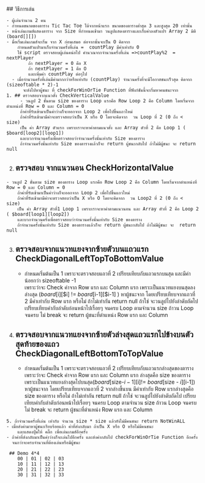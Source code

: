 <p align="left" style="font-family:tahoma:font-size:8.5px">
    ## วิธีการเล่น
    
    - ผู้เล่นจำนวน 2 คน
    - กำหนดขนาดของตาราง Tic Tac Toe ได้จากหน้าแรก ขนาดของตารางต่ำสุด 3 และสูงสุด 20 เท่านั้น
    - หน้าเล่นเกมส์แสดงตาราง จาก Size ที่กำหนดเข้ามา วนลูปแสดงตารางและเก็บค่าลงตัวแปร Array 2 มิติ (board[][]) 
    - มื่อเริ่มเล่นเกมส์จะเริ่ม จาก X ก่อนเสมอ ต่อจากนั้นจะเป็น O คิดจาก
        กำหนดตัวแปรมาเก็บจำนวนครั้งที่เล่น =  countPlay มีค่าเท่ากับ 0 
        ใช้ script ตรวจสอบผู้เล่นคน่อไป คำนวณจากจำนวนครั้งที่เล่น =>countPlay%2  = nextPlayer
            ถ้า nextPlayer = 0 คือ X
            ถ้า nextPlayer = 1 คือ O
            และเพิ่มค่า countPlay ต่อๆไป
      - เมื่อจำนวนครั้งที่เล่นมีค่ามากกว่าหรือเท่ากับ (countPlay) จำนวนครั้งที่จะมีโอกาสชนะเร็วสุด คิดจาก (sizeoftable * 2)-1
          จะส่งไปหาผู้ชนะ ที่ checkForWinOrTie Function ที่ฟังก์ชันนี้จะเริ่มหาคนชนะจาก
    1. ## ตรวจสอบจากแนวตั้ง CheckVerticalValue 
         - วนลูป 2 ชั้นตาม size ของตาราง Loop แรกคือ Row Loop 2 คือ Column โดยเริ่มจากตำแหน่งที่ Row = 0 และ Column = 0 
         ถ้าค่าที่รับเข้ามาเป็นค่าว่างก็จะออกจาก Loop 2 เพื่อไปขึ้นแถวใหม่  
         ถ้าค่าที่รับเข้ามามีค่าจะตรวจสอบว่าเป็น X หรือ O โดยจะคิดจาก  วน Loop ที่ 2 (0 ถึง < size) 
         เป็น ค่า Array ตัวแรก เพราะเราจะหาค่าตามแนวตั้ง และ Array ตัวที่ 2 คือ Loop 1 ( $board[loop2][loop1])
         และบวกจำนวนครั้งเพื่อตรวจสอบว่าจำนวนครั้งนั้นเท่ากับ Size ของตาราง
         ถ้าจำนวนครั้งนั้นเท่ากับ Size ของตารางแล้วก็จะ return ผู้ชนะกลับไป ถ้าไม่มีผู้ชนะ จะ return null 

  2. ## ตรวจสอบ จากแนวนอน CheckHorizontalValue  
    - วนลูป 2 ชั้นตาม size ของตาราง Loop แรกคือ Row Loop 2 คือ Column โดยเริ่มจากตำแหน่งที่ Row = 0 และ Column = 0 
        ถ้าค่าที่รับเข้ามาเป็นค่าว่างก็จะออกจาก Loop 2 เพื่อไปขึ้นแถวใหม่
        ถ้าค่าที่รับเข้ามามีค่าจะตรวจสอบว่าเป็น X หรือ O โดยจะคิดจาก  วน Loop2 ที่ 2 (0 ถึง < size)   
        เป็น ค่า Array ตัวที่1 Loop 1 เพราะเราจะหาค่าตามแนวนอน และ Array ตัวที่ 2 คือ Loop 2 ( $board[loop1][loop2])
        และบวกจำนวนครั้งเพื่อตรวจสอบว่าจำนวนครั้งนั้นเท่ากับ Size ของตาราง
        ถ้าจำนวนครั้งนั้นเท่ากับ Size ของตารางแล้วก็จะ return ผู้ชนะกลับไป ถ้าไม่มีผู้ชนะ จะ  return null  

   3. ## ตรวจสอบจากแนวทแยงจากซ้ายตัวบนแถวแรก CheckDiagonalLeftTopToBottomValue
        - กำหนดเริ่มต้นเป็น 1 เพราะจะตรวจสอบแถวที่ 2 เปรียบเทียบกับแถวแรกบนสุด  และมีค่าน้อยกว่า sizeoftable -1   
        เพราะว่าจะ Check ค่าจาก Row แรก และ Column แรก เพราะเป็นแนวทแยงบนสุดลงล่างสุด   ($board[$i][$i] != $board[$i-1][$i-1] ) 
        หาผู้ชนะจาก โดยเปรียบเทียบจากแถวที่ 2 มีค่าเท่ากับ Row แรก หรือไม่  ถ้าไม่เท่ากัน return null
        ถ้าใช่ จะวนลูปไปยังลำดับถัดไป เปรียบเทียบค่ากับลำดับก่อนหน้าไปเรื่อยๆ จนครบ Loop ตามจำนวน size 
        ถ้าวน Loop จนครบ ไม่ break จะ return ผู้ชนะที่ตำแหน่ง Row แรก และ Column 
   
   4. ## ตรวจสอบจากแนวทแยงจากซ้ายตัวล่างสุดแถวแรกไปข้างบนตัวสุดท้ายของแถว CheckDiagonalLeftBottomToTopValue
        - กำหนดเริ่มต้นเป็น 1 เพราะจะตรวจสอบแถวที่ 2 เปรียบเทียบกับแถวแรกล่างสุดของตาราง 
        เพราะว่าจะ Check ค่าจาก Row แรก และ Column แรก ล่างสุดคือ size ของตาราง เพราะเป็นแนวทแยงล่างสุดไปบนสุด($board[$size-$i-1][$i]!= $board[$size - $i][$i-1])   
        หาผู้ชนะจาก โดยเปรียบเทียบจากแถวที่ 2 จากล่างขึ้นบน มีค่าเท่ากับ Row แรกล่างสุดคือ size ของตาราง หรือไม่  ถ้าไม่เท่ากัน return null
        ถ้าใช่ จะวนลูปไปยังลำดับถัดไป เปรียบเทียบค่ากับลำดับก่อนหน้าไปเรื่อยๆ จนครบ Loop ตามจำนวน size 
        ถ้าวน Loop จนครบ ไม่ break จะ return ผู้ชนะที่ตำแหน่ง Row แรก และ Column 

    5. ถ้าจำนวนครั้งที่เล่น เท่ากับ จำนวน size * size แล้วยังไม่มีคนชนะ return NotWinALL 
    - เมื่อส่งค่ามาหาผู้ชนะเรียบร้อยแล้ว ค่าที่ส่งกลับมา ถ้าเป็น X หรือ O หรือไม่มีคนชนะ 
        และแสดงปุ่มให้ คลิ๊ก เพื่อเล่นเกมส์อีกครั้ง
    - ถ้าค่าที่ส่งกลับมาเป็นค่าว่างก็จะเล่นไปอีกครั้ง และส่งค่ากลับไป checkForWinOrTie Function อีกครั้ง 
      จนกว่าจะครบจำนวนที่ต้องเล่นหรือมีผู้ชนะ
      
     ## Demo 4*4 
        00 | 01 | 02 | 03  
        10 | 11 | 12 | 13  
        20 | 21 | 22 | 23     
        30 | 31 | 32 | 33 
</p>
     
    
